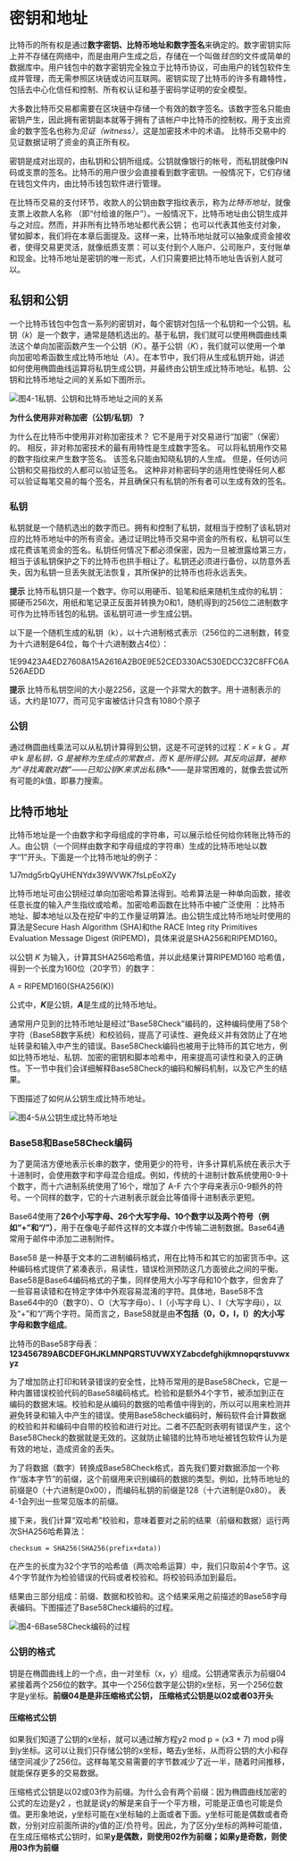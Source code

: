 # 密钥和地址

比特币的所有权是通过**数字密钥、比特币地址和数字签名**来确定的。数字密钥实际上并不存储在网络中，而是由用户生成之后，存储在一个叫做*钱包*的文件或简单的数据库中。用户钱包中的数字密钥完全独立于比特币协议，可由用户的钱包软件生成并管理，而无需参照区块链或访问互联网。密钥实现了比特币的许多有趣特性，包括去中心化信任和控制、所有权认证和基于密码学证明的安全模型。

大多数比特币交易都需要在区块链中存储一个有效的数字签名。该数字签名只能由密钥产生，因此拥有密钥副本就等于拥有了该帐户中比特币的控制权。用于支出资金的数字签名也称为*见证（witness）*，这是加密技术中的术语。 比特币交易中的见证数据证明了资金的真正所有权。

密钥是成对出现的，由私钥和公钥所组成。公钥就像银行的帐号，而私钥就像PIN码或支票的签名。比特币的用户很少会直接看到数字密钥。一般情况下，它们存储在钱包文件内，由比特币钱包软件进行管理。

在比特币交易的支付环节，收款人的公钥由数字指纹表示，称为*比特币地址*，就像支票上收款人名称 （即“付给谁的账户”）。一般情况下，比特币地址由公钥生成并与之对应。然而，并非所有比特币地址都代表公钥； 也可以代表其他支付对象，譬如脚本，我们将在本章后面提及。这样一来，比特币地址就可以抽象成资金接收者，使得交易更灵活，就像纸质支票：可以支付到个人账户、公司账户，支付账单和现金。比特币地址是密钥的唯一形式，人们只需要把比特币地址告诉别人就可以。

## 私钥和公钥

一个比特币钱包中包含一系列的密钥对，每个密钥对包括一个私钥和一个公钥。私钥（*k*）是一个数字，通常是随机选出的。基于私钥，我们就可以使用椭圆曲线乘法这个单向加密函数产生一个公钥（*K*）。基于公钥（*K*），我们就可以使用一个单向加密哈希函数生成比特币地址（*A*）。在本节中，我们将从生成私钥开始，讲述如何使用椭圆曲线运算将私钥生成公钥，并最终由公钥生成比特币地址。私钥、公钥和比特币地址之间的关系如下图所示。

![图4-1私钥、公钥和比特币地址之间的关系](https://static.sitestack.cn/projects/MasterBitcoin2CN/mbc2_0401.png)



**为什么使用非对称加密（公钥/私钥）？**

为什么在比特币中使用非对称加密技术？ 它不是用于对交易进行“加密”（保密）的。 相反，非对称加密技术的最有用特性是生成数字签名。 可以将私钥用作交易的数字指纹来产生数字签名。 该签名只能由知晓私钥的人生成。 但是，任何访问公钥和交易指纹的人都可以验证签名。 这种非对称密码学的适用性使得任何人都可以验证每笔交易的每个签名，并且确保只有私钥的所有者可以生成有效的签名。

### 私钥

私钥就是一个随机选出的数字而已。拥有和控制了私钥，就相当于控制了该私钥对应的比特币地址中的所有资金。通过证明比特币交易中资金的所有权，私钥可以生成花费该笔资金的签名。私钥任何情况下都必须保密，因为一旦被泄露给第三方，相当于该私钥保护之下的比特币也拱手相让了。私钥还必须进行备份，以防意外丢失，因为私钥一旦丢失就无法恢复，其所保护的比特币也将永远丢失。

**提示** 比特币私钥只是一个数字。你可以用硬币、铅笔和纸来随机生成你的私钥：掷硬币256次，用纸和笔记录正反面并转换为0和1，随机得到的256位二进制数字可作为比特币钱包的私钥。该私钥可进一步生成公钥。

以下是一个随机生成的私钥（k），以十六进制格式表示（256位的二进制数，转变为十六进制是64位，每个十六进制数占4位）：

1E99423A4ED27608A15A2616A2B0E9E52CED330AC530EDCC32C8FFC6A526AEDD

**提示** 比特币私钥空间的大小是2256，这是一个非常大的数字。用十进制表示的话，大约是1077，而可见宇宙被估计只含有1080个原子

### 公钥

通过椭圆曲线乘法可以从私钥计算得到公钥，这是不可逆转的过程：*K = k* G *。其中* k *是私钥，*G *是被称为*生成点*的常数点，而* K *是所得公钥。其反向运算，被称为“寻找离散对数”——已知公钥K来求出私钥*k*——是非常困难的，就像去尝试所有可能的*k*值，即暴力搜索。

## 比特币地址

比特币地址是一个由数字和字母组成的字符串，可以展示给任何给你转账比特币的人。由公钥（一个同样由数字和字母组成的字符串）生成的比特币地址以数字“1”开头。下面是一个比特币地址的例子：

1J7mdg5rbQyUHENYdx39WVWK7fsLpEoXZy

比特币地址可由公钥经过单向加密哈希算法得到。哈希算法是一种单向函数，接收任意长度的输入产生指纹或哈希。加密哈希函数在比特币中被广泛使用 ：比特币地址、脚本地址以及在挖矿中的工作量证明算法。由公钥生成比特币地址时使用的算法是Secure Hash Algorithm (SHA)和the RACE Integ rity Primitives Evaluation Message Digest (RIPEMD)，具体来说是SHA256和RIPEMD160。

以公钥 *K* 为输入，计算其SHA256哈希值，并以此结果计算RIPEMD160 哈希值，得到一个长度为160位（20字节）的数字：

A = RIPEMD160(SHA256(K))

公式中，***K***是公钥，***A***是生成的比特币地址。

通常用户见到的比特币地址是经过“Base58Check”编码的，这种编码使用了58个字符（Base58数字系统）和校验码，提高了可读性、避免歧义并有效防止了在地址转录和输入中产生的错误。Base58Check编码也被用于比特币的其它地方，例如比特币地址、私钥、加密的密钥和脚本哈希中，用来提高可读性和录入的正确性。下一节中我们会详细解释Base58Check的编码和解码机制，以及它产生的结果。

下图描述了如何从公钥生成比特币地址。

![图4-5从公钥生成比特币地址](https://static.sitestack.cn/projects/MasterBitcoin2CN/mbc2_0405.png)

###  Base58和Base58Check编码

为了更简洁方便地表示长串的数字，使用更少的符号，许多计算机系统在表示大于十进制时，会使用数字和字母混合组成。例如，传统的十进制计数系统使用0-9十个数字，而十六进制系统使用了16个，增加了 A-F 六个字母来表示0-9额外的符号。一个同样的数字，它的十六进制表示就会比等值得十进制表示更短。

Base64使用了**26个小写字母、26个大写字母、10个数字以及两个符号（例 如“+”和“/”）**，用于在像电子邮件这样的文本媒介中传输二进制数据。Base64通常用于邮件中添加二进制附件。

Base58 是一种基于文本的二进制编码格式，用在比特币和其它的加密货币中。这种编码格式提供了紧凑表示，易读性，错误检测预防这几方面彼此之间的平衡。Base58是Base64编码格式的子集，同样使用大小写字母和10个数字，但舍弃了一些容易读错和在特定字体中外观容易混淆的字符。具体地，Base58不含Base64中的0（数字0）、O（大写字母o）、l（小写字母 L）、I（大写字母i），以及“+”和“/”两个字符。简而言之，Base58就是由**不包括（0，O，l，I）的大小写字母和数字组成**。

比特币的Base58字母表：**123456789ABCDEFGHJKLMNPQRSTUVWXYZabcdefghijkmnopqrstuvwxyz**

为了增加防止打印和转录错误的安全性，比特币常用的是Base58Check，它是一种内置错误校验代码的Base58编码格式。检验和是额外4个字节，被添加到正在编码的数据末端。校验和是从编码的数据的哈希值中得到的，所以可以用来检测并避免转录和输入中产生的错误。使用Base58check编码时，解码软件会计算数据的校验和并和编码中自带的校验和进行对比。二者不匹配则表明有错误产生，这个Base58Check的数据就是无效的。这就防止输错的比特币地址被钱包软件认为是有效的地址，造成资金的丢失。

为了将数据（数字）转换成Base58Check格式，首先我们要对数据添加一个称作“版本字节”的前缀，这个前缀用来识别编码的数据的类型。例如，比特币地址的前缀是0（十六进制是0x00），而编码私钥的前缀是128（十六进制是0x80）。 表4-1会列出一些常见版本的前缀。

接下来，我们计算“双哈希”校验和，意味着要对之前的结果（前缀和数据）运行两次SHA256哈希算法：

```
checksum = SHA256(SHA256(prefix+data))
```

在产生的长度为32个字节的哈希值（两次哈希运算）中，我们只取前4个字节。这4个字节就作为检验错误的代码或者校验和。将校验码添加到最后。

结果由三部分组成：前缀、数据和校验和。这个结果采用之前描述的Base58字母表编码。下图描述了Base58Check编码的过程。

![图4-6Base58Check编码的过程](https://static.sitestack.cn/projects/MasterBitcoin2CN/mbc2_0406.png)

### 公钥的格式

钥是在椭圆曲线上的一个点，由一对坐标（x，y）组成。公钥通常表示为前缀04紧接着两个256位的数字。其中一个256位数字是公钥的x坐标，另一个256位数字是y坐标。**前缀04是是非压缩格式公钥， 压缩格式公钥是以02或者03开头**

#### 压缩格式公钥

如果我们知道了公钥的x坐标，就可以通过解方程y2 mod p = (x3 + 7) mod p得到y坐标。这可以让我们只存储公钥的x坐标，略去y坐标，从而将公钥的大小和存储空间减少了256位。这样每笔交易需要的字节数减少了近一半，随着时间推移，就能保存更多的交易数据。

压缩格式公钥是以02或03作为前缀。为什么会有两个前缀：因为椭圆曲线加密的公式的左边是y2 ，也就是说y的解是来自于一个平方根，可能是正值也可能是负值。更形象地说，y坐标可能在x坐标轴的上面或者下面。y坐标可能是偶数或者奇数，分别对应前面所讲的y值的正/负符号。因此，为了区分y坐标的两种可能值，在生成压缩格式公钥时，如果**y是偶数，则使用02作为前缀；如果y是奇数，则使用03作为前缀**

